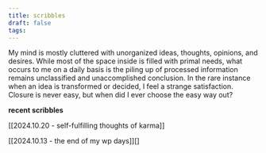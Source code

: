 ```yaml
---
title: scribbles
draft: false
tags:
---
```


My mind is mostly cluttered with unorganized ideas, thoughts, opinions, and desires. While most of the space inside is filled with primal needs, what occurs to me on a daily basis is the piling up of processed information remains unclassified and unaccomplished conclusion. In the rare instance when an idea is transformed or decided, I feel a strange satisfaction. Closure is never easy, but when did I ever choose the easy way out?

**recent scribbles**

[[2024.10.20 - self-fulfilling thoughts of karma]]

[[2024.10.13 - the end of my wp days]][]
